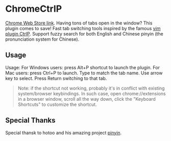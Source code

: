 # ChromeCtrlP
[Chrome Web Store link](https://chrome.google.com/webstore/detail/tab-ctrlp/pebcgobhffpbcdobjepnhhhkmeokhojl).
Having tons of tabs open in the window? This plugin comes to save! Fast tab switching tools inspired by the famous [vim plugin CtrlP](http://www.bestofvim.com/plugin/ctrl-p/). Support fuzzy search for both English and Chinese pinyin (the pronunciation system for Chinese). 
## Usage
Usage: For Windows users: press Alt+P shortcut to launch the plugin. For Mac users: press Ctrl+P to launch. Type to match the tab name. Use arrow key to select. Press Return switching to that tab. 
>Note: if the shortcut not working, probably it's in conflict with existing system/browser keybindings. In such case, open chrome://extensions in a browser window, scroll all the way down, click the "Keyboard Shortcuts" to customize the shortcut. 
## Special Thanks
Special thansk to hotoo and his amazing project [pinyin](https://github.com/hotoo/pinyin).

